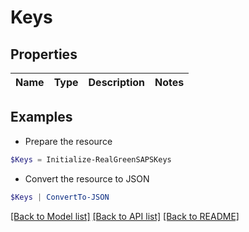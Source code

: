 # Keys
## Properties

Name | Type | Description | Notes
------------ | ------------- | ------------- | -------------

## Examples

- Prepare the resource
```powershell
$Keys = Initialize-RealGreenSAPSKeys 
```

- Convert the resource to JSON
```powershell
$Keys | ConvertTo-JSON
```

[[Back to Model list]](../README.md#documentation-for-models) [[Back to API list]](../README.md#documentation-for-api-endpoints) [[Back to README]](../README.md)

